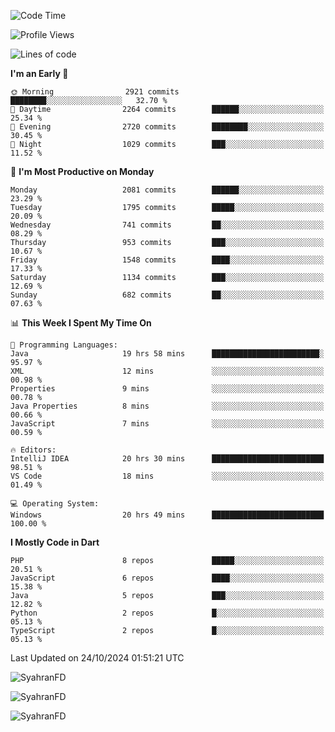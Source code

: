 <!--START_SECTION:waka-->
![Code Time](http://img.shields.io/badge/Code%20Time-473%20hrs%205%20mins-blue)

![Profile Views](http://img.shields.io/badge/Profile%20Views-13-blue)

![Lines of code](https://img.shields.io/badge/From%20Hello%20World%20I%27ve%20Written-3.5%20million%20lines%20of%20code-blue)

**I'm an Early 🐤** 

```text
🌞 Morning                2921 commits        ████████░░░░░░░░░░░░░░░░░   32.70 % 
🌆 Daytime                2264 commits        ██████░░░░░░░░░░░░░░░░░░░   25.34 % 
🌃 Evening                2720 commits        ████████░░░░░░░░░░░░░░░░░   30.45 % 
🌙 Night                  1029 commits        ███░░░░░░░░░░░░░░░░░░░░░░   11.52 % 
```
📅 **I'm Most Productive on Monday** 

```text
Monday                   2081 commits        ██████░░░░░░░░░░░░░░░░░░░   23.29 % 
Tuesday                  1795 commits        █████░░░░░░░░░░░░░░░░░░░░   20.09 % 
Wednesday                741 commits         ██░░░░░░░░░░░░░░░░░░░░░░░   08.29 % 
Thursday                 953 commits         ███░░░░░░░░░░░░░░░░░░░░░░   10.67 % 
Friday                   1548 commits        ████░░░░░░░░░░░░░░░░░░░░░   17.33 % 
Saturday                 1134 commits        ███░░░░░░░░░░░░░░░░░░░░░░   12.69 % 
Sunday                   682 commits         ██░░░░░░░░░░░░░░░░░░░░░░░   07.63 % 
```


📊 **This Week I Spent My Time On** 

```text
💬 Programming Languages: 
Java                     19 hrs 58 mins      ████████████████████████░   95.97 % 
XML                      12 mins             ░░░░░░░░░░░░░░░░░░░░░░░░░   00.98 % 
Properties               9 mins              ░░░░░░░░░░░░░░░░░░░░░░░░░   00.78 % 
Java Properties          8 mins              ░░░░░░░░░░░░░░░░░░░░░░░░░   00.66 % 
JavaScript               7 mins              ░░░░░░░░░░░░░░░░░░░░░░░░░   00.59 % 

🔥 Editors: 
IntelliJ IDEA            20 hrs 30 mins      █████████████████████████   98.51 % 
VS Code                  18 mins             ░░░░░░░░░░░░░░░░░░░░░░░░░   01.49 % 

💻 Operating System: 
Windows                  20 hrs 49 mins      █████████████████████████   100.00 % 
```

**I Mostly Code in Dart** 

```text
PHP                      8 repos             █████░░░░░░░░░░░░░░░░░░░░   20.51 % 
JavaScript               6 repos             ████░░░░░░░░░░░░░░░░░░░░░   15.38 % 
Java                     5 repos             ███░░░░░░░░░░░░░░░░░░░░░░   12.82 % 
Python                   2 repos             █░░░░░░░░░░░░░░░░░░░░░░░░   05.13 % 
TypeScript               2 repos             █░░░░░░░░░░░░░░░░░░░░░░░░   05.13 % 
```




 Last Updated on 24/10/2024 01:51:21 UTC
<!--END_SECTION:waka-->

<p align="left">
  <img src="https://github-readme-stats.vercel.app/api/top-langs?username=SyahranFD&layout=donut&hide=C%2B%2B,CMake,css&show_icons=true&locale=en&&theme=blueberry" alt="SyahranFD" />
</p>

<p align="left">
  <img src="https://github-readme-stats.vercel.app/api?username=SyahranFD&show_icons=true&locale=en&theme=blueberry" alt="SyahranFD" />
</p>

<p align="left">
  <img src="https://streak-stats.demolab.com/?user=SyahranFD&theme=blueberry" alt="SyahranFD"/>
</p>
